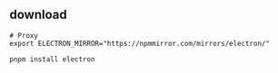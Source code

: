 
## download

``` shell
# Proxy
export ELECTRON_MIRROR="https://npmmirror.com/mirrors/electron/"

pnpm install electron
```

## 